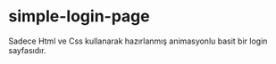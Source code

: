 # simple-login-page
Sadece Html ve Css kullanarak hazırlanmış animasyonlu basit bir login sayfasıdır.

